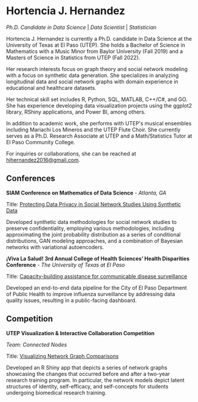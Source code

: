 # Hortencia J. Hernandez

*Ph.D. Candidate in Data Science* | *Data Scientist* | *Statistician*

Hortencia J. Hernandez is currently a Ph.D. candidate in Data Science at the University of Texas at El Paso (UTEP). She holds a Bachelor of Science in Mathematics with a Music Minor from Baylor University (Fall 2019) and a Masters of Science in Statistics from UTEP (Fall 2022).

Her research interests focus on graph theory and social network modeling with a focus on synthetic data generation. She specializes in analyzing longitudinal data and social network graphs with domain experience in educational and healthcare datasets. 


Her technical skill set includes R, Python, SQL, MATLAB, C++/C#, and GO. She has experience developing data visualization projects using the ggplot2 library, RShiny applications, and Power BI, among others.

In addition to academic work, she performs with UTEP's musical ensembles including Mariachi Los Mineros and the UTEP Flute Choir. She currently serves as a Ph.D. Research Associate at UTEP and a Math/Statistics Tutor at El Paso Community College.

For inquiries or collaborations, she can be reached at hjhernandez2016@gmail.com.

## Conferences
**SIAM Conference on Mathematics of Data Science** - *Atlanta, GA*

Title: [Protecting Data Privacy in Social Network Studies Using Synthetic Data](https://hjhernandez.shinyapps.io/siam2024/)

Developed synthetic data methodologies for social network studies to preserve confidentiality, employing various methodologies, including approximating the joint probability distribution as a series of conditional distributions, GAN modeling approaches, and a combination of Bayesian networks with variational autoencoders.

**¡Viva La Salud! 3rd Annual College of Health Sciences’ Health Disparities Conference** - *The University of Texas at El Paso*

Title: [Capacity-building assistance for communicable disease surveillance](https://hjhernandez.shinyapps.io/VivaLaSaludApp/)

Developed an end-to-end data pipeline for the City of El Paso Department of Public Health to improve influenza surveillance by addressing data quality issues, resulting in a public-facing dashboard.

## Competition
**UTEP Visualization & Interactive Collaboration Competition**

*Team: Connected Nodes*

Title: [Visualizing Network Graph Comparisons](https://hjhernandez.shinyapps.io/DataVis/)

Developed an R Shiny app that depicts a series of network graphs showcasing the changes that occurred before and after a two-year research training program. In particular, the network models depict latent structures of identity, self-efficacy, and self-concepts for students undergoing biomedical research training.


<!---
hjhernandez3/hjhernandez3 is a ✨ special ✨ repository because its `README.md` (this file) appears on your GitHub profile.
You can click the Preview link to take a look at your changes.
---

